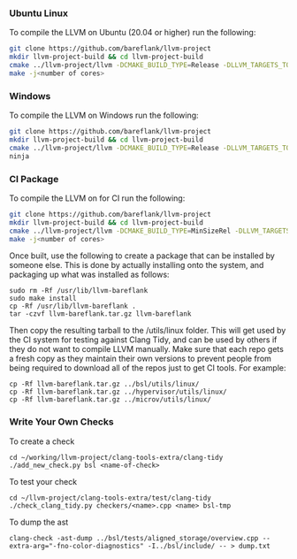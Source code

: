 ### **Ubuntu Linux**
To compile the LLVM on Ubuntu (20.04 or higher) run the following:
```bash
git clone https://github.com/bareflank/llvm-project
mkdir llvm-project-build && cd llvm-project-build
cmake ../llvm-project/llvm -DCMAKE_BUILD_TYPE=Release -DLLVM_TARGETS_TO_BUILD="X86" -DLLVM_ENABLE_PROJECTS="clang;clang-tools-extra;lld;compiler-rt" -DLLVM_INCLUDE_TESTS=OFF -DLLVM_INCLUDE_EXAMPLES=OFF -DLLVM_INCLUDE_DOCS=OFF -DCMAKE_CXX_COMPILER="clang++" -DCMAKE_C_COMPILER="clang"
make -j<number of cores>
```

### **Windows**
To compile the LLVM on Windows run the following:
```bash
git clone https://github.com/bareflank/llvm-project
mkdir llvm-project-build && cd llvm-project-build
cmake ../llvm-project/llvm -DCMAKE_BUILD_TYPE=Release -DLLVM_TARGETS_TO_BUILD="X86" -DLLVM_ENABLE_PROJECTS="clang;clang-tools-extra;lld;compiler-rt" -DLLVM_INCLUDE_TESTS=OFF -DLLVM_INCLUDE_EXAMPLES=OFF -DLLVM_INCLUDE_DOCS=OFF -Thost=x64
ninja
```

### **CI Package**
To compile the LLVM on for CI run the following:
```bash
git clone https://github.com/bareflank/llvm-project
mkdir llvm-project-build && cd llvm-project-build
cmake ../llvm-project/llvm -DCMAKE_BUILD_TYPE=MinSizeRel -DLLVM_TARGETS_TO_BUILD="X86" -DLLVM_ENABLE_PROJECTS="clang;clang-tools-extra;lld" -DLLVM_INCLUDE_TESTS=OFF -DLLVM_INCLUDE_EXAMPLES=OFF -DLLVM_INCLUDE_DOCS=OFF -DCMAKE_INSTALL_PREFIX=/usr/lib/llvm-bareflank -DLLVM_INSTALL_TOOLCHAIN_ONLY=ON -DLLVM_BUILD_LLVM_DYLIB=ON -DLLVM_LINK_LLVM_DYLIB=ON
make -j<number of cores>
```

Once built, use the following to create a package that can be installed by
someone else. This is done by actually installing onto the system, and
packaging up what was installed as follows:
```
sudo rm -Rf /usr/lib/llvm-bareflank
sudo make install
cp -Rf /usr/lib/llvm-bareflank .
tar -czvf llvm-bareflank.tar.gz llvm-bareflank
```

Then copy the resulting tarball to the <repo>/utils/linux folder. This will get
used by the CI system for testing against Clang Tidy, and can be used by
others if they do not want to compile LLVM manually. Make sure that each repo
gets a fresh copy as they maintain their own versions to prevent people from
being required to download all of the repos just to get CI tools. For example:
```
cp -Rf llvm-bareflank.tar.gz ../bsl/utils/linux/
cp -Rf llvm-bareflank.tar.gz ../hypervisor/utils/linux/
cp -Rf llvm-bareflank.tar.gz ../microv/utils/linux/
```

### **Write Your Own Checks**

To create a check
```
cd ~/working/llvm-project/clang-tools-extra/clang-tidy
./add_new_check.py bsl <name-of-check>
```

To test your check
```
cd ~/llvm-project/clang-tools-extra/test/clang-tidy
./check_clang_tidy.py checkers/<name>.cpp <name> bsl-tmp
```

To dump the ast
```
clang-check -ast-dump ../bsl/tests/aligned_storage/overview.cpp --extra-arg="-fno-color-diagnostics" -I../bsl/include/ -- > dump.txt
```
